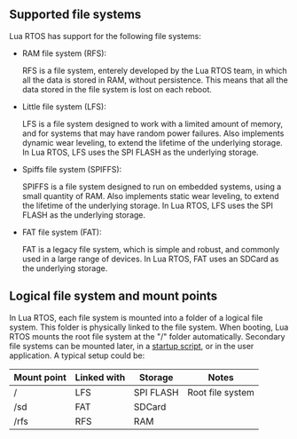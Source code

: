 ## Supported file systems

Lua RTOS has support for the following file systems:

* RAM file system (RFS):

  RFS is a file system, enterely developed by the Lua RTOS team, in which all the data is stored in RAM, without persistence. This means that all the data stored in the file system is lost on each reboot.

* Little file system (LFS):

  LFS is a file system designed to work with a limited amount of memory, and for systems that may have random power failures. Also implements dynamic wear leveling, to extend the lifetime of the underlying storage. In Lua RTOS, LFS uses the SPI FLASH as the underlying storage.
  
* Spiffs file system (SPIFFS):

  SPIFFS is a file system designed to run on embedded systems, using a small quantity of RAM. Also implements static wear leveling, to extend the lifetime of the underlying storage. In Lua RTOS, LFS uses the SPI FLASH as the underlying storage.

* FAT file system (FAT):

  FAT is a legacy file system, which is simple and robust, and commonly used in a large range of devices. In Lua RTOS, FAT uses an SDCard as the underlying storage.

## Logical file system and mount points

In Lua RTOS, each file system is mounted into a folder of a logical file system. This folder is physically linked to the file system. When booting, Lua RTOS mounts the root file system at the "/" folder automatically. Secondary file systems can be mounted later, in a [startup script](https://github.com/whitecatboard/Lua-RTOS-ESP32/wiki/Startup-scripts), or in the user application. A typical setup could be:

| Mount point | Linked with | Storage   | Notes   
|-------------|-------------|-----------|------------------|
| /           | LFS         | SPI FLASH | Root file system |
| /sd         | FAT         | SDCard    |
| /rfs        | RFS         | RAM       |



